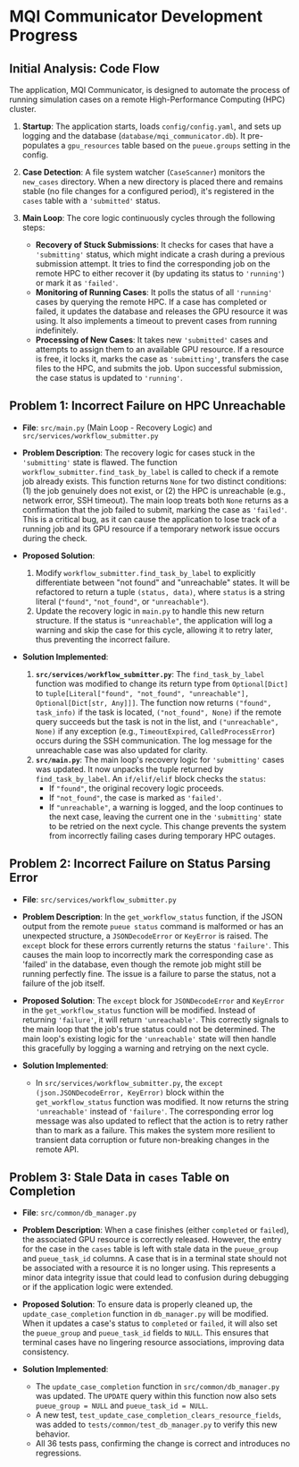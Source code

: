 # MQI Communicator Development Progress

## Initial Analysis: Code Flow

The application, MQI Communicator, is designed to automate the process of running simulation cases on a remote High-Performance Computing (HPC) cluster.

1.  **Startup**: The application starts, loads `config/config.yaml`, and sets up logging and the database (`database/mqi_communicator.db`). It pre-populates a `gpu_resources` table based on the `pueue.groups` setting in the config.

2.  **Case Detection**: A file system watcher (`CaseScanner`) monitors the `new_cases` directory. When a new directory is placed there and remains stable (no file changes for a configured period), it's registered in the `cases` table with a `'submitted'` status.

3.  **Main Loop**: The core logic continuously cycles through the following steps:
    *   **Recovery of Stuck Submissions**: It checks for cases that have a `'submitting'` status, which might indicate a crash during a previous submission attempt. It tries to find the corresponding job on the remote HPC to either recover it (by updating its status to `'running'`) or mark it as `'failed'`.
    *   **Monitoring of Running Cases**: It polls the status of all `'running'` cases by querying the remote HPC. If a case has completed or failed, it updates the database and releases the GPU resource it was using. It also implements a timeout to prevent cases from running indefinitely.
    *   **Processing of New Cases**: It takes new `'submitted'` cases and attempts to assign them to an available GPU resource. If a resource is free, it locks it, marks the case as `'submitting'`, transfers the case files to the HPC, and submits the job. Upon successful submission, the case status is updated to `'running'`.

## Problem 1: Incorrect Failure on HPC Unreachable

*   **File**: `src/main.py` (Main Loop - Recovery Logic) and `src/services/workflow_submitter.py`
*   **Problem Description**: The recovery logic for cases stuck in the `'submitting'` state is flawed. The function `workflow_submitter.find_task_by_label` is called to check if a remote job already exists. This function returns `None` for two distinct conditions: (1) the job genuinely does not exist, or (2) the HPC is unreachable (e.g., network error, SSH timeout). The main loop treats both `None` returns as a confirmation that the job failed to submit, marking the case as `'failed'`. This is a critical bug, as it can cause the application to lose track of a running job and its GPU resource if a temporary network issue occurs during the check.
*   **Proposed Solution**:
    1.  Modify `workflow_submitter.find_task_by_label` to explicitly differentiate between "not found" and "unreachable" states. It will be refactored to return a tuple `(status, data)`, where `status` is a string literal (`"found"`, `"not_found"`, or `"unreachable"`).
    2.  Update the recovery logic in `main.py` to handle this new return structure. If the status is `"unreachable"`, the application will log a warning and skip the case for this cycle, allowing it to retry later, thus preventing the incorrect failure.

*   **Solution Implemented**:
    1.  **`src/services/workflow_submitter.py`**: The `find_task_by_label` function was modified to change its return type from `Optional[Dict]` to `tuple[Literal["found", "not_found", "unreachable"], Optional[Dict[str, Any]]]`. The function now returns `("found", task_info)` if the task is located, `("not_found", None)` if the remote query succeeds but the task is not in the list, and `("unreachable", None)` if any exception (e.g., `TimeoutExpired`, `CalledProcessError`) occurs during the SSH communication. The log message for the unreachable case was also updated for clarity.
    2.  **`src/main.py`**: The main loop's recovery logic for `'submitting'` cases was updated. It now unpacks the tuple returned by `find_task_by_label`. An `if/elif/elif` block checks the `status`:
        *   If `"found"`, the original recovery logic proceeds.
        *   If `"not_found"`, the case is marked as `'failed'`.
        *   If `"unreachable"`, a warning is logged, and the loop continues to the next case, leaving the current one in the `'submitting'` state to be retried on the next cycle.
    This change prevents the system from incorrectly failing cases during temporary HPC outages.

## Problem 2: Incorrect Failure on Status Parsing Error

*   **File**: `src/services/workflow_submitter.py`
*   **Problem Description**: In the `get_workflow_status` function, if the JSON output from the remote `pueue status` command is malformed or has an unexpected structure, a `JSONDecodeError` or `KeyError` is raised. The `except` block for these errors currently returns the status `'failure'`. This causes the main loop to incorrectly mark the corresponding case as 'failed' in the database, even though the remote job might still be running perfectly fine. The issue is a failure to parse the status, not a failure of the job itself.
*   **Proposed Solution**: The `except` block for `JSONDecodeError` and `KeyError` in the `get_workflow_status` function will be modified. Instead of returning `'failure'`, it will return `'unreachable'`. This correctly signals to the main loop that the job's true status could not be determined. The main loop's existing logic for the `'unreachable'` state will then handle this gracefully by logging a warning and retrying on the next cycle.

*   **Solution Implemented**:
    *   In `src/services/workflow_submitter.py`, the `except (json.JSONDecodeError, KeyError)` block within the `get_workflow_status` function was modified. It now returns the string `'unreachable'` instead of `'failure'`. The corresponding error log message was also updated to reflect that the action is to retry rather than to mark as a failure. This makes the system more resilient to transient data corruption or future non-breaking changes in the remote API.

## Problem 3: Stale Data in `cases` Table on Completion

*   **File**: `src/common/db_manager.py`
*   **Problem Description**: When a case finishes (either `completed` or `failed`), the associated GPU resource is correctly released. However, the entry for the case in the `cases` table is left with stale data in the `pueue_group` and `pueue_task_id` columns. A case that is in a terminal state should not be associated with a resource it is no longer using. This represents a minor data integrity issue that could lead to confusion during debugging or if the application logic were extended.
*   **Proposed Solution**: To ensure data is properly cleaned up, the `update_case_completion` function in `db_manager.py` will be modified. When it updates a case's status to `completed` or `failed`, it will also set the `pueue_group` and `pueue_task_id` fields to `NULL`. This ensures that terminal cases have no lingering resource associations, improving data consistency.

*   **Solution Implemented**:
    *   The `update_case_completion` function in `src/common/db_manager.py` was updated. The `UPDATE` query within this function now also sets `pueue_group = NULL` and `pueue_task_id = NULL`.
    *   A new test, `test_update_case_completion_clears_resource_fields`, was added to `tests/common/test_db_manager.py` to verify this new behavior.
    *   All 36 tests pass, confirming the change is correct and introduces no regressions.
